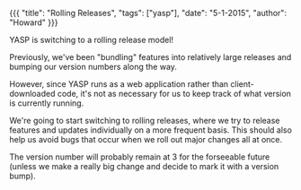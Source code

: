 {{{ "title": "Rolling Releases", "tags": ["yasp"], "date": "5-1-2015", "author": "Howard" }}}

YASP is switching to a rolling release model!

<!--more-->

Previously, we've been "bundling" features into relatively large releases and bumping our version numbers along the way.

However, since YASP runs as a web application rather than client-downloaded code, it's not as necessary for us to keep track of what version is currently running.

We're going to start switching to rolling releases, where we try to release features and updates individually on a more frequent basis.
This should also help us avoid bugs that occur when we roll out major changes all at once.

The version number will probably remain at 3 for the forseeable future (unless we make a really big change and decide to mark it with a version bump).
